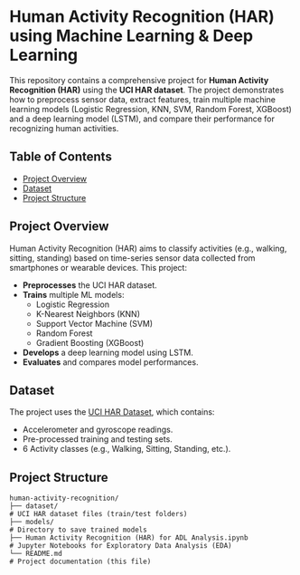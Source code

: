 # Human Activity Recognition (HAR) using Machine Learning & Deep Learning

This repository contains a comprehensive project for **Human Activity Recognition (HAR)** using the **UCI HAR dataset**. The project demonstrates how to preprocess sensor data, extract features, train multiple machine learning models (Logistic Regression, KNN, SVM, Random Forest, XGBoost) and a deep learning model (LSTM), and compare their performance for recognizing human activities.

## Table of Contents
- [Project Overview](#project-overview)
- [Dataset](#dataset)
- [Project Structure](#project-structure)

## Project Overview

Human Activity Recognition (HAR) aims to classify activities (e.g., walking, sitting, standing) based on time-series sensor data collected from smartphones or wearable devices. This project:
- **Preprocesses** the UCI HAR dataset.
- **Trains** multiple ML models:
  - Logistic Regression
  - K-Nearest Neighbors (KNN)
  - Support Vector Machine (SVM)
  - Random Forest
  - Gradient Boosting (XGBoost)
- **Develops** a deep learning model using LSTM.
- **Evaluates** and compares model performances.

## Dataset

The project uses the [UCI HAR Dataset](https://archive.ics.uci.edu/ml/datasets/human+activity+recognition+using+smartphones), which contains:
- Accelerometer and gyroscope readings.
- Pre-processed training and testing sets.
- 6 Activity classes (e.g., Walking, Sitting, Standing, etc.).

## Project Structure

```plaintext
human-activity-recognition/
├── dataset/                                                               # UCI HAR dataset files (train/test folders)
├── models/                                                                # Directory to save trained models
├── Human Activity Recognition (HAR) for ADL Analysis.ipynb                # Jupyter Notebooks for Exploratory Data Analysis (EDA)
└── README.md                                                              # Project documentation (this file)